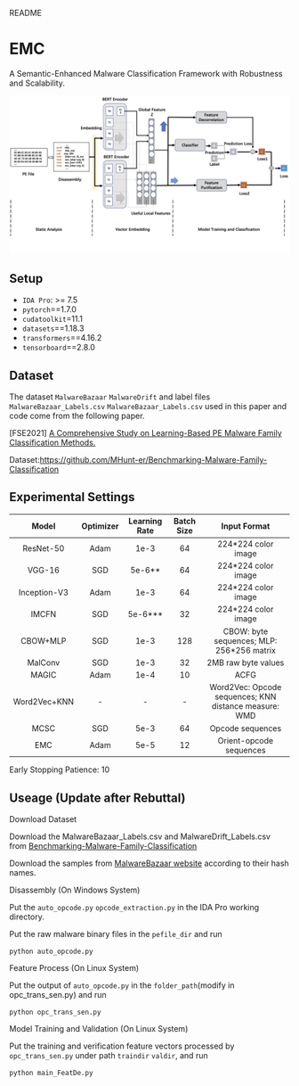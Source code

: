 README

# EMC

A Semantic-Enhanced Malware Classification Framework with Robustness and Scalability.

![](The_overall_architecture_of_EMC.png)


## Setup

* `IDA Pro`: >= 7.5
* `pytorch`==1.7.0 
* `cudatoolkit`=11.1
* `datasets`==1.18.3
* `transformers`==4.16.2
* `tensorboard`==2.8.0

## Dataset

The dataset `MalwareBazaar` `MalwareDrift` and label files `MalwareBazaar_Labels.csv` `MalwareBazaar_Labels.csv` used in this paper and code come from the following paper.

\[FSE2021\] [A Comprehensive Study on Learning-Based PE Malware Family Classification Methods.](https://dl.acm.org/doi/abs/10.1145/3468264.3473925)

Dataset:<https://github.com/MHunt-er/Benchmarking-Malware-Family-Classification>


## Experimental Settings

|    Model     | Optimizer | Learning Rate | Batch Size |                     Input Format                      |
| :----------: | :-------: | :-----------: | :--------: | :---------------------------------------------------: |
|  ResNet-50   |   Adam    |     1e-3      |     64     |                  224*224 color image                  |
|    VGG-16    |    SGD    |    5e-6**     |     64     |                  224*224 color image                  |
| Inception-V3 |   Adam    |     1e-3      |     64     |                  224*224 color image                  |
|    IMCFN     |    SGD    |    5e-6***    |     32     |                  224*224 color image                  |
|   CBOW+MLP   |    SGD    |     1e-3      |    128     |       CBOW: byte sequences; MLP: 256*256 matrix       |
|   MalConv    |    SGD    |     1e-3      |     32     |                  2MB raw byte values                  |
|    MAGIC     |   Adam    |     1e-4      |     10     |                         ACFG                          |
| Word2Vec+KNN |     -     |       -       |     -      | Word2Vec: Opcode sequences; KNN distance measure: WMD |
|     MCSC     |    SGD    |     5e-3      |     64     |                   Opcode sequences                    |
|     EMC      |   Adam    |     5e-5      |     12     |                Orient-opcode sequences                |

Early Stopping Patience: 10


## Useage (Update after Rebuttal)

Download Dataset

Download the MalwareBazaar_Labels.csv and MalwareDrift_Labels.csv from [Benchmarking-Malware-Family-Classification
](https://github.com/MHunt-er/Benchmarking-Malware-Family-Classification/tree/main/Datasets)

Download the samples from [MalwareBazaar website](https://bazaar.abuse.ch/api/) according to their hash names.


Disassembly (On Windows System)

Put the `auto_opcode.py`  `opcode_extraction.py` in the IDA Pro working directory. 

Put the raw malware binary files in the `pefile_dir` and run
```
python auto_opcode.py
```

Feature Process (On Linux System)

Put the output of `auto_opcode.py` in the `folder_path`(modify in opc_trans_sen.py) and run
```
python opc_trans_sen.py
```

Model Training and Validation (On Linux System)

Put the training and verification feature vectors processed by `opc_trans_sen.py` under path `traindir` `valdir`, and run
```
python main_FeatDe.py
```

